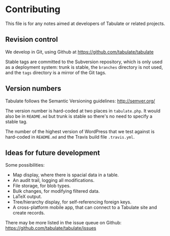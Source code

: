# Contributing

This file is for any notes aimed at developers of Tabulate or related projects.

## Revision control

We develop in Git, using Github at https://github.com/tabulate/tabulate

Stable tags are committed to the Subversion repository, which is only used as a
deployment system: trunk is stable, the `branches` directory is not used, and
the `tags` directory is a mirror of the Git tags.

## Version numbers

Tabulate follows the Semantic Versioning guidelines: http://semver.org/

The version number is hard-coded at two places in `tabulate.php`. It would also
be in `README.md` but trunk is stable so there's no need to specify a stable
tag.

The number of the highest version of WordPress that we test against is
hard-coded in `README.md` and the Travis build file `.travis.yml`.

## Ideas for future development

Some possibilities:

* Map display, where there is spacial data in a table.
* An audit trail, logging all modifications.
* File storage, for blob types.
* Bulk changes, for modifying filtered data.
* LaTeX output.
* Tree/hierarchy display, for self-referencing foreign keys.
* A cross-platform mobile app, that can connect to a Tabulate site and create
  records.

There may be more listed in the issue queue on Github:
https://github.com/tabulate/tabulate/issues
